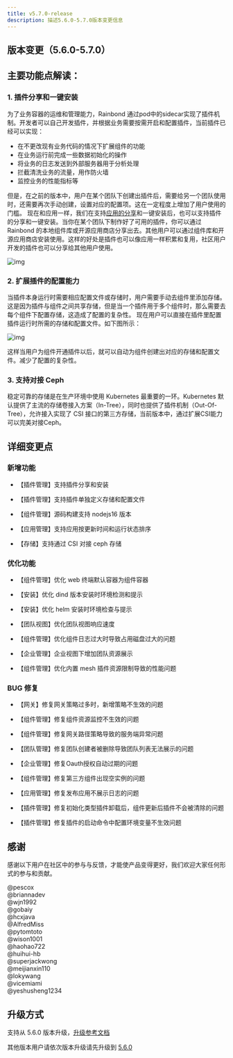 ```yaml
---
title: v5.7.0-release
description: 描述5.6.0-5.7.0版本变更信息
---
```


## 版本变更（5.6.0-5.7.0）

## 主要功能点解读：

### 1. 插件分享和一键安装

为了业务容器的运维和管理能力，Rainbond 通过pod中的sidecar实现了插件机制。开发者可以自己开发插件，并根据业务需要按需开启和配置插件，当前插件已经可以实现：

- 在不更改现有业务代码的情况下扩展组件的功能
- 在业务运行前完成一些数据初始化的操作
- 将业务的日志发送到外部服务器用于分析处理
- 拦截清洗业务的流量，用作防火墙
- 监控业务的性能指标等

但是，在之前的版本中，用户在某个团队下创建出插件后，需要给另一个团队使用时，还需要再次手动创建，设置对应的配置项。这在一定程度上增加了用户使用的门槛。
现在和应用一样，我们在支持[应用的分享](https://www.rainbond.com/docs/use-manual/app-store-manage/share-app)和一键安装后，也可以支持插件的分享和一键安装。当你在某个团队下制作好了可用的插件，你可以通过 Rainbond 的本地组件库或开源应用商店分享出去。其他用户可以通过组件库和开源应用商店安装使用。这样的好处是插件也可以像应用一样积累和复用，社区用户开发的插件也可以分享给其他用户使用。

![img](https://grstatic.oss-cn-shanghai.aliyuncs.com/docs/5.7/community/change/install-plugin.png)

### 2. 扩展插件的配置能力

当插件本身运行时需要相应配置文件或存储时，用户需要手动去组件里添加存储。这是因为插件与组件之间共享存储，但是当一个插件用于多个组件时，那么需要去每个组件下配置存储，这造成了配置的复杂性。
现在用户可以直接在插件里配置插件运行时所需的存储和配置文件。如下图所示：

![img](https://grstatic.oss-cn-shanghai.aliyuncs.com/docs/5.7/community/change/config-plugin.png)

这样当用户为组件开通插件以后，就可以自动为组件创建出对应的存储和配置文件。减少了配置的复杂性。

### 3. 支持对接 Ceph
稳定可靠的存储是在生产环境中使用 Kubernetes 最重要的一环。Kubernetes 默认提供了主流的存储卷接入方案（In-Tree），同时也提供了插件机制（Out-Of-Tree），允许接入实现了 CSI 接口的第三方存储，当前版本中，通过扩展CSI能力可以完美对接Ceph。

## 详细变更点

### 新增功能

- 【插件管理】支持插件分享和安装

- 【插件管理】支持插件单独定义存储和配置文件

- 【组件管理】源码构建支持 nodejs16 版本

- 【应用管理】支持应用按更新时间和运行状态排序

- 【存储】支持通过 CSI 对接 ceph 存储

### 优化功能

- 【组件管理】优化 web 终端默认容器为组件容器

- 【安装】优化 dind 版本安装时环境检测和提示

- 【安装】优化 helm 安装时环境检查与提示

- 【团队视图】优化团队视图响应速度

- 【组件管理】优化组件日志过大时导致占用磁盘过大的问题

- 【企业管理】企业视图下增加团队资源展示

- 【组件管理】优化内置 mesh 插件资源限制导致的性能问题

### BUG 修复

- 【网关】修复网关策略过多时，新增策略不生效的问题

- 【组件管理】修复组件资源监控不生效的问题

- 【组件管理】修复网关路径策略导致的服务端异常问题

- 【团队管理】修复团队创建者被删除导致团队列表无法展示的问题 

- 【企业管理】修复Oauth授权自动过期的问题

- 【组件管理】修复第三方组件出现空实例的问题

- 【应用管理】修复发布应用不展示日志的问题

- 【插件管理】修复初始化类型插件卸载后，组件更新后插件不会被清除的问题

- 【插件管理】修复插件的启动命令中配置环境变量不生效问题

## 感谢

感谢以下用户在社区中的参与与反馈，才能使产品变得更好，我们欢迎大家任何形式的参与和贡献。

@pescox   
@briannadev   
@wjn1992   
@gobaiy   
@hcxjava   
@AlfredMiss   
@pytomtoto   
@wison1001   
@haohao722   
@huihui-hb   
@superjackwong   
@meijianxin110   
@lokywang   
@vicemiami   
@yeshusheng1234   


## 升级方式

支持从 5.6.0 版本升级，[升级参考文档](/docs/upgrade/5.7.0-upgrade/)

其他版本用户请依次版本升级请先升级到 [5.6.0](/docs/upgrade/5.6.0-upgrade/)